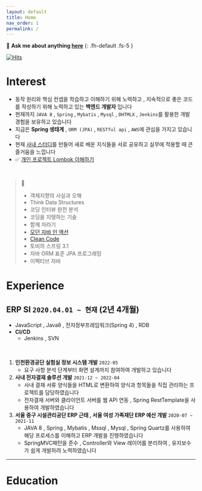 ```yaml
---
layout: default
title: Home
nav_order: 1
permalink: /
---
```


💬 **Ask me about anything [here](https://github.com/jdalma/jdalma.github.io/issues)**
{: .fh-default .fs-5 }

[![Hits](https://hits.seeyoufarm.com/api/count/incr/badge.svg?url=https%3A%2F%2Fjdalma.github.io&count_bg=%2379C83D&title_bg=%23555555&icon=&icon_color=%23E7E7E7&title=hits&edge_flat=false)](https://hits.seeyoufarm.com)

# **Interest**

- 동작 원리와 핵심 컨셉을 학습하고 이해하기 위해 노력하고 , 지속적으로 좋은 코드를 작성하기 위해 노력하고 있는 **백엔드 개발자** 입니다
- 현재까지 `JAVA 8` , `Spring` , `Mybatis` , `Mysql` , `DHTMLX` , `Jenkins`를 활용한 개발 경험을 보유하고 있습니다
- 지금은 **Spring 생태계** , `ORM (JPA)` , `RESTful api` , `AWS`에 관심을 가지고 있습니다
- 현재 [사내 스터디](https://github.com/jdalma/dev-study)를 만들어 새로 배운 지식들을 서로 공유하고 실무에 적용할 때 큰 즐거움을 느낍니다
- ✅ [개인 프로젝트 Lombok 이해하기](https://jdalma.github.io/docs/toy-project/Jeong-Lombok/)

<br>

> 📖
> - 객체지향의 사실과 오해
> - Think Data Structures
> - 코딩 인터뷰 완전 분석
> - 코딩을 지탱하는 기술
> - 함께 자라기
> - [모던 자바 인 액션](https://jdalma.github.io/docs/books/modernJavaInAction/)
> - [Clean Code](https://jdalma.github.io/docs/books/clean-code/)
> - 토비의 스프링 3.1
> - 자바 ORM 표준 JPA 프로그래밍
> - 이펙티브 자바


# **Experience**

## **ERP SI `2020.04.01 ~ 현재` (2년 4개월)**

- JavaScript , Java8 , 전자정부프레임워크(Spring 4) , RDB
- **CI/CD**
  - Jenkins , SVN

<br>

1. **인천환경공단 실험실 정보 시스템 개발** `2022-05`
   - 요구 사항 분석 단계부터 화면 설계까지 참여하여 개발하고 있습니다
2. **사내 전자결재 솔루션 개발** `2021-12 ~ 2022-04`
   - 사내 결재 서류 양식들을 HTML로 변환하여 양식과 항목들을 직접 관리하는 프로젝트를 담당하였습니다
   - 전자결재 서버와 클라이언트 서버를 웹 API 연동 , Spring RestTemplate을 사용하여 개발하였습니다
3. **서울 중구 시설관리공단 ERP 근태 , 서울 여성 가족재단 ERP 예산 개발** `2020-07 ~ 2021-11`
   - JAVA 8 , Spring , Mybatis , Mssql , Mysql , Spring Quartz를 사용하여 해당 프로세스를 이해하고 ERP 개발을 진행하였습니다
   - SpringMVC패턴을 준수 , Controller와 View 레이어를 분리하여 , 유지보수가 쉽게 개발하려 노력하였습니다


***

# **Education**
